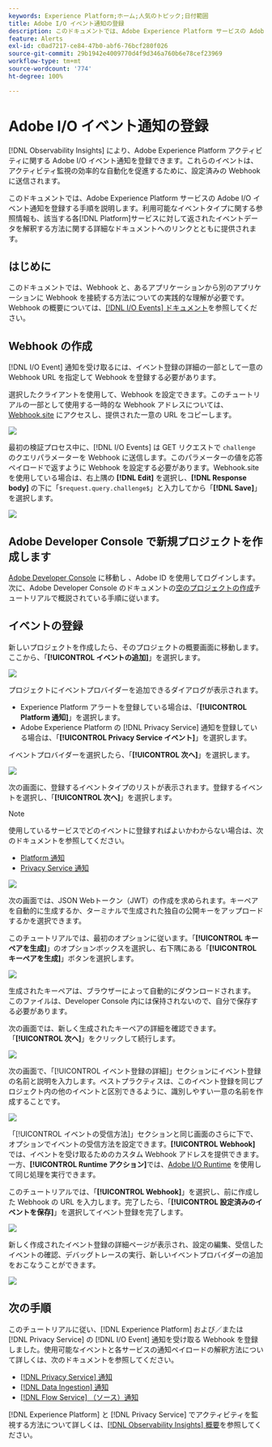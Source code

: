 ```yaml
---
keywords: Experience Platform;ホーム;人気のトピック;日付範囲
title: Adobe I/O イベント通知の登録
description: このドキュメントでは、Adobe Experience Platform サービスの Adobe I/O イベント通知を登録する手順を説明します。利用可能なイベントタイプに関する参照情報も、該当する各 [!DNL Platform] サービスに対して返されたイベントデータを解釈する方法に関する詳細なドキュメントへのリンクとともに提供されます。
feature: Alerts
exl-id: c0ad7217-ce84-47b0-abf6-76bcf280f026
source-git-commit: 29b1942e4009770d4f9d346a760b6e78cef23969
workflow-type: tm+mt
source-wordcount: '774'
ht-degree: 100%

---
```


# Adobe I/O イベント通知の登録

[!DNL Observability Insights] により、Adobe Experience Platform アクティビティに関する Adobe I/O イベント通知を登録できます。これらのイベントは、アクティビティ監視の効率的な自動化を促進するために、設定済みの Webhook に送信されます。

このドキュメントでは、Adobe Experience Platform サービスの Adobe I/O イベント通知を登録する手順を説明します。利用可能なイベントタイプに関する参照情報も、該当する各[!DNL Platform]サービスに対して返されたイベントデータを解釈する方法に関する詳細なドキュメントへのリンクとともに提供されます。

## はじめに

このドキュメントでは、Webhook と、あるアプリケーションから別のアプリケーションに Webhook を接続する方法についての実践的な理解が必要です。Webhook の概要については、[[!DNL I/O Events] ドキュメント](https://www.adobe.io/apis/experienceplatform/events/docs.html#!adobedocs/adobeio-events/master/intro/webhook_docs_intro.md)を参照してください。

## Webhook の作成

[!DNL I/O Event] 通知を受け取るには、イベント登録の詳細の一部として一意の Webhook URL を指定して Webhook を登録する必要があります。

選択したクライアントを使用して、Webhook を設定できます。このチュートリアルの一部として使用する一時的な Webhook アドレスについては、[Webhook.site](https://webhook.site/) にアクセスし、提供された一意の URL をコピーします。

![](../images/notifications/webhook-url.png)

最初の検証プロセス中に、[!DNL I/O Events] は GET リクエストで `challenge` のクエリパラメーターを Webhook に送信します。このパラメーターの値を応答ペイロードで返すように Webhook を設定する必要があります。Webhook.site を使用している場合は、右上隅の **[!DNL Edit]** を選択し、**[!DNL Response body]** の下に「`$request.query.challenge$`」と入力してから「**[!DNL Save]**」を選択します。

![](../images/notifications/response-challenge.png)

## Adobe Developer Console で新規プロジェクトを作成します

[Adobe Developer Console](https://www.adobe.com/go/devs_console_ui) に移動し 、Adobe ID を使用してログインします。次に、Adobe Developer Console のドキュメントの[空のプロジェクトの作成](https://www.adobe.io/apis/experienceplatform/console/docs.html#!AdobeDocs/adobeio-console/master/projects-empty.md)チュートリアルで概説されている手順に従います。

## イベントの登録

新しいプロジェクトを作成したら、そのプロジェクトの概要画面に移動します。 ここから、「**[!UICONTROL イベントの追加]**」を選択します。

![](../images/notifications/add-event-button.png)

プロジェクトにイベントプロバイダーを追加できるダイアログが表示されます。

* Experience Platform アラートを登録している場合は、「**[!UICONTROL Platform 通知]**」を選択します。
* Adobe Experience Platform の [!DNL Privacy Service] 通知を登録している場合は、「**[!UICONTROL Privacy Service イベント]**」を選択します。

イベントプロバイダーを選択したら、「**[!UICONTROL 次へ]**」を選択します。

![](../images/notifications/event-provider.png)

次の画面に、登録するイベントタイプのリストが表示されます。登録するイベントを選択し、「**[!UICONTROL 次へ]**」を選択します。

>[!NOTE]
>
>使用しているサービスでどのイベントに登録すればよいかわからない場合は、次のドキュメントを参照してください。
>
>* [Platform 通知](./rules.md)
>* [Privacy Service 通知](../../privacy-service/privacy-events.md)


![](../images/notifications/choose-event-subscriptions.png)

次の画面では、JSON Webトークン（JWT）の作成を求められます。キーペアを自動的に生成するか、ターミナルで生成された独自の公開キーをアップロードするかを選択できます。

このチュートリアルでは、最初のオプションに従います。「**[!UICONTROL キーペアを生成]**」のオプションボックスを選択し、右下隅にある「**[!UICONTROL キーペアを生成]**」ボタンを選択します。

![](../images/notifications/generate-keypair.png)

生成されたキーペアは、ブラウザーによって自動的にダウンロードされます。 このファイルは、Developer Console 内には保持されないので、自分で保存する必要があります。

次の画面では、新しく生成されたキーペアの詳細を確認できます。 「**[!UICONTROL 次へ]**」をクリックして続行します。

![](../images/notifications/keypair-generated.png)

次の画面で、「[!UICONTROL イベント登録の詳細]」セクションにイベント登録の名前と説明を入力します。ベストプラクティスは、このイベント登録を同じプロジェクト内の他のイベントと区別できるように、識別しやすい一意の名前を作成することです。

![](../images/notifications/registration-details.png)

「[!UICONTROL イベントの受信方法]」セクションと同じ画面のさらに下で、オプションでイベントの受信方法を設定できます。**[!UICONTROL Webhook]** では、イベントを受け取るためのカスタム Webhook アドレスを提供できます。一方、**[!UICONTROL Runtime アクション]**&#x200B;では、[Adobe I/O Runtime](https://www.adobe.io/apis/experienceplatform/runtime/docs.html) を使用して同じ処理を実行できます。

このチュートリアルでは、「**[!UICONTROL Webhook]**」を選択し、前に作成した Webhook の URL を入力します。完了したら、「**[!UICONTROL 設定済みのイベントを保存]**」を選択してイベント登録を完了します。

![](../images/notifications/receive-events.png)

新しく作成されたイベント登録の詳細ページが表示され、設定の編集、受信したイベントの確認、デバッグトレースの実行、新しいイベントプロバイダーの追加をおこなうことができます。

![](../images/notifications/registration-complete.png)

## 次の手順

このチュートリアルに従い、[!DNL Experience Platform] および／または [!DNL Privacy Service] の [!DNL I/O Event] 通知を受け取る Webhook を登録しました。使用可能なイベントと各サービスの通知ペイロードの解釈方法について詳しくは、次のドキュメントを参照してください。

* [[!DNL Privacy Service] 通知](../../privacy-service/privacy-events.md)
* [[!DNL Data Ingestion] 通知](../../ingestion/quality/subscribe-events.md)
* [[!DNL Flow Service] （ソース）通知](../../sources/notifications.md)

[!DNL Experience Platform] と [!DNL Privacy Service] でアクティビティを監視する方法について詳しくは、[[!DNL Observability Insights] 概要](../home.md)を参照してください。
